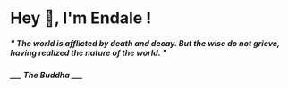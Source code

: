<h1 title="head"> Hey 👋, I'm Endale !</h1>

**<h5><i>" The world is afflicted by death and decay. But the wise do not grieve, having realized the nature of the world. "</i></h5>**

*<b>___ The Buddha ___</b>*
